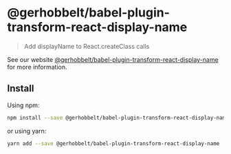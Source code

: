# @gerhobbelt/babel-plugin-transform-react-display-name

> Add displayName to React.createClass calls

See our website [@gerhobbelt/babel-plugin-transform-react-display-name](https://new.babeljs.io/docs/en/next/babel-plugin-transform-react-display-name.html) for more information.

## Install

Using npm:

```sh
npm install --save @gerhobbelt/babel-plugin-transform-react-display-name
```

or using yarn:

```sh
yarn add --save @gerhobbelt/babel-plugin-transform-react-display-name
```
